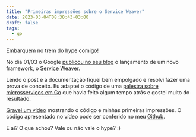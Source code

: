 ```yaml
---
title: "Primeiras impressões sobre o Service Weaver"
date: 2023-03-04T08:30:43-03:00
draft: false
tags:
  - go
---
```


Embarquem no trem do hype comigo!

No dia 01/03 o Google [publicou no seu blog](https://opensource.googleblog.com/2023/03/introducing-service-weaver-framework-for-writing-distributed-applications.html) o lançamento de um novo framework, o [Service Weaver](https://serviceweaver.dev/).

Lendo o post e a documentação fiquei bem empolgado e resolvi fazer uma prova de conceito. Eu adaptei o código de uma [palestra sobre microsserviços em Go](https://www.slideshare.net/eminetto/go-e-microservios-nascidos-um-para-o-outro) que havia feito algum tempo atrás e gostei muito do resultado.

[Gravei um video](https://youtu.be/5Wx62usZtwI) mostrando o código e minhas primeiras impressões. O código apresentado no vídeo pode ser conferido no meu [Github](https://github.com/eminetto/microservices-serviceweaver).

E aí? O que achou? Vale ou não vale o hype? :)
